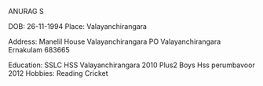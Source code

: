 ANURAG S

DOB: 26-11-1994
Place:  Valayanchirangara

Address: Manelil House
	 Valayanchirangara PO
	 Valayanchirangara
	 Ernakulam 683665

Education:
 	SSLC	HSS Valayanchirangara	2010
	Plus2	Boys Hss perumbavoor	2012
Hobbies:
	Reading
	Cricket
